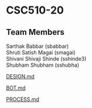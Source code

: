 # CSC510-20

## Team Members
Sarthak Babbar (sbabbar) <br>
Shruti Satish Magai (smagai)<br>
Shivani Shivaji Shinde (sshinde3)<br>
Shubham Shubham (sshubha)<br>

[DESIGN.md](DESIGN.md)

[BOT.md](BOT.md)

[PROCESS.md](PROCESS.md)
